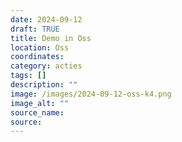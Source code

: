 ```yaml
---
date: 2024-09-12
draft: TRUE
title: Demo in Oss
location: Oss
coordinates: 
category: acties
tags: []
description: ""
image: /images/2024-09-12-oss-k4.png
image_alt: ""
source_name: 
source: 
---
```

